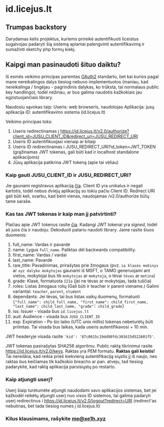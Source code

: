 # id.licejus.lt

## Trumpas backstory
Darydamas kelis projektus, kuriems prireikė autentifikuoti liceistus sugalvojau padaryti šią sistemą aplamai palengvinti autentifikavimą ir sumažinti sketchy php formų kiekį.

## Kaipgi man pasinaudoti šituo daiktu?
Iš esmės veikimo principas paremtas [OAuth2](https://oauth.net/2/) standartu, bet kai kurios pagal mane nereikalingos dalys tiesiog nebuvo implementuotos (maniau, kad nereikalinga / tingėjau - pagrindinis dalykas, ko trūksta, tai normalaus public key handlingo), todėl nežinau, ar bus galima naudotis kažkokiais jau egzistuojančiais library.

Naudosiu sąvokas taip:
Useris: web browseris, naudotojas
Aplikacija: jusų aplikacija
ID: autentifikavimo sistema (id.licejus.lt)

Veikimo principas toks:
 1. Useris redirectinamas į https://id.licejus.lt/v2.0/authorize?client_id=JUSU_CLIENT_ID&redirect_uri=JUSU_REDIRECT_URI
 2. Useris ID autentifikuojasi vienaip ar kitaip
 3. Useris ID redirectinamas i JUSU_REDIRECT_URI?id_token=JWT_TOKEN (grąžinamas JWT tokenas, gali būti kad ir localhost standalone aplikacijoms)
 4. Jūsų aplikacija patikrina JWT tokeną (apie tai vėliau)

### Kaip gauti JUSU_CLIENT_ID ir JUSU_REDIRECT_URI?
Jie gaunami registravus aplikaciją [čia](https://id.licejus.lt/dashboard). Client ID yra unikalus ir negali kartotis, todėl nebus dviejų aplikacijų su tokiu pačiu Client ID. Redirect URI gali būti keli, svarbu, kad bent vienas, naudojamas /v2.0/authorize būtų tame saraše.

### Kas tas JWT tokenas ir kaip man jį patvirtinti?
Plačiau apie JWT tokenus rasite [čia](https://jwt.io/introduction).
Kadangi JWT tokenai yra *signed*, todėl aš juos čia ir naudoju. Dekoduoti patariu naudoti library. Jame rasite šiuos duomenis:
1. full_name: Vardas ir pavardė
2. name: Lygus `full_name`. Paliktas dėl backwards compatibility.
3. first_name: Vardas / vardai
4. last_name: Pavardė
5. raw_title: Pavadinimas, prirašytas prie žmogaus (pvz. `ia klasės mokinys` ar `xyz dalyko mokytojas` gaunami iš MSFT, o TAMO generuojami ant vietos, mokytojai bus tik `mokytojas` ar `mokytoja`, o tėvai `tėvas` ar `motina`)
6. grade: Klasė, formatuota `IIIa` (jei ne tėvas ar mokytojas, tada tuščia)
7. roles: Listas žmogaus rolių (Gali būti ir teacher ir parent viename.) Galimi variantai: `teacher`, `parent`, `student`
8. dependants: Jei tėvas, tai bus listas vaikų duomenų, formatuoti `{"full_name": child_full_name, "first_name": child_first_name, "last_name": child_last_name, "grade": child_grade}`
9. iss: Issuer - visada bus `id.licejus.lt`
10. aud: Audience - visada bus `JUSU_CLIENT_ID`
11. exp: Expiration - Po šio laiko (UTC unix millis) tokenas nebeturėtų būti priimtas. Tai visada bus laikas, kada useris autentifikavosi + 10 min.

JWT headeryje visada rasite `'kid': '87c0615c19dd98fdc301615d522601f5'`. 

JWT tokenas pasirašytas SHA256 algoritmu. Public raktą tikrinimui rasite https://id.licejus.lt/v2.0/keys. Raktas yra PEM formatu. **Raktas gali keistis!** Tai nereiškia, kad reikia prieš kiekvieną autentifikaciją siųstis jį iš naujo, nes raktas bus keičiamas tik kažkokio breacho ar pan. atveju, tad tiesiog padarykite, kad raktą aplikacija parsisiųstų po restarto.

### Kaip atjungti userį?
Userį šiaip turėtumėte atjungti naudodami savo aplikacijos sistemas, bet jei kažkodėl reikėtų atjungti userį nuo visos ID sistemos, tai galima padaryti userį redirectinus i https://id.licejus.lt/v2.0/logout?redirect=URI (redirect'as nebutinas, bet tada tiesiog numes į id.licejus.lt)

### Kilus klausimams, rašykite [me@xe1h.xyz](mailto:me+docs@xe1h.xyz)

